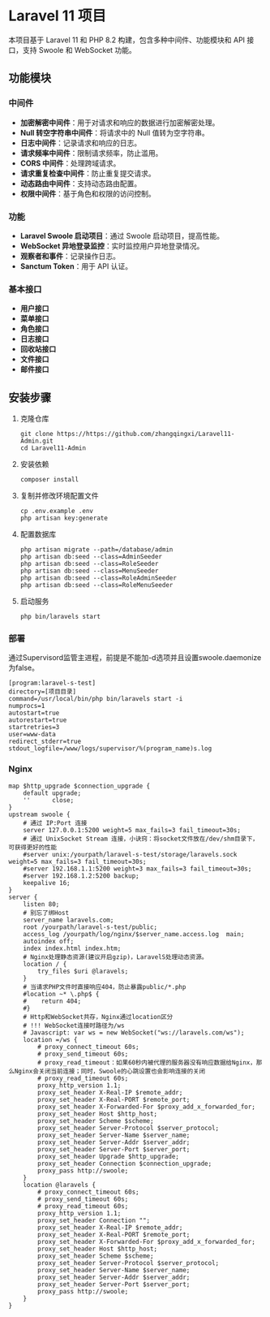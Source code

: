 # Laravel 11 项目

本项目基于 Laravel 11 和 PHP 8.2 构建，包含多种中间件、功能模块和 API 接口，支持 Swoole 和 WebSocket 功能。

## 功能模块

### 中间件

- **加密解密中间件**：用于对请求和响应的数据进行加密解密处理。
- **Null 转空字符串中间件**：将请求中的 Null 值转为空字符串。
- **日志中间件**：记录请求和响应的日志。
- **请求频率中间件**：限制请求频率，防止滥用。
- **CORS 中间件**：处理跨域请求。
- **请求重复检查中间件**：防止重复提交请求。
- **动态路由中间件**：支持动态路由配置。
- **权限中间件**：基于角色和权限的访问控制。

### 功能

- **Laravel Swoole 启动项目**：通过 Swoole 启动项目，提高性能。
- **WebSocket 异地登录监控**：实时监控用户异地登录情况。
- **观察者和事件**：记录操作日志。
- **Sanctum Token**：用于 API 认证。

### 基本接口

- **用户接口**
- **菜单接口**
- **角色接口**
- **日志接口**
- **回收站接口**
- **文件接口**
- **邮件接口**

## 安装步骤

1. 克隆仓库
    ```
    git clone https://https://github.com/zhangqingxi/Laravel11-Admin.git
    cd Laravel11-Admin
   
2. 安装依赖
    ```
    composer install
   ```
   
3. 复制并修改环境配置文件
    ```
    cp .env.example .env
    php artisan key:generate
   ```

4. 配置数据库
    ```
    php artisan migrate --path=/database/admin
    php artisan db:seed --class=AdminSeeder
    php artisan db:seed --class=RoleSeeder
    php artisan db:seed --class=MenuSeeder
    php artisan db:seed --class=RoleAdminSeeder
    php artisan db:seed --class=RoleMenuSeeder
   ```

5. 启动服务
    ```
    php bin/laravels start
   ```
###  部署
通过Supervisord监管主进程，前提是不能加-d选项并且设置swoole.daemonize为false。
```
[program:laravel-s-test]
directory=[项目目录]
command=/usr/local/bin/php bin/laravels start -i
numprocs=1
autostart=true
autorestart=true
startretries=3
user=www-data
redirect_stderr=true
stdout_logfile=/www/logs/supervisor/%(program_name)s.log
```

### Nginx
```
map $http_upgrade $connection_upgrade {
    default upgrade;
    ''      close;
}
upstream swoole {
    # 通过 IP:Port 连接
    server 127.0.0.1:5200 weight=5 max_fails=3 fail_timeout=30s;
    # 通过 UnixSocket Stream 连接，小诀窍：将socket文件放在/dev/shm目录下，可获得更好的性能
    #server unix:/yourpath/laravel-s-test/storage/laravels.sock weight=5 max_fails=3 fail_timeout=30s;
    #server 192.168.1.1:5200 weight=3 max_fails=3 fail_timeout=30s;
    #server 192.168.1.2:5200 backup;
    keepalive 16;
}
server {
    listen 80;
    # 别忘了绑Host
    server_name laravels.com;
    root /yourpath/laravel-s-test/public;
    access_log /yourpath/log/nginx/$server_name.access.log  main;
    autoindex off;
    index index.html index.htm;
    # Nginx处理静态资源(建议开启gzip)，LaravelS处理动态资源。
    location / {
        try_files $uri @laravels;
    }
    # 当请求PHP文件时直接响应404，防止暴露public/*.php
    #location ~* \.php$ {
    #    return 404;
    #}
    # Http和WebSocket共存，Nginx通过location区分
    # !!! WebSocket连接时路径为/ws
    # Javascript: var ws = new WebSocket("ws://laravels.com/ws");
    location =/ws {
        # proxy_connect_timeout 60s;
        # proxy_send_timeout 60s;
        # proxy_read_timeout：如果60秒内被代理的服务器没有响应数据给Nginx，那么Nginx会关闭当前连接；同时，Swoole的心跳设置也会影响连接的关闭
        # proxy_read_timeout 60s;
        proxy_http_version 1.1;
        proxy_set_header X-Real-IP $remote_addr;
        proxy_set_header X-Real-PORT $remote_port;
        proxy_set_header X-Forwarded-For $proxy_add_x_forwarded_for;
        proxy_set_header Host $http_host;
        proxy_set_header Scheme $scheme;
        proxy_set_header Server-Protocol $server_protocol;
        proxy_set_header Server-Name $server_name;
        proxy_set_header Server-Addr $server_addr;
        proxy_set_header Server-Port $server_port;
        proxy_set_header Upgrade $http_upgrade;
        proxy_set_header Connection $connection_upgrade;
        proxy_pass http://swoole;
    }
    location @laravels {
        # proxy_connect_timeout 60s;
        # proxy_send_timeout 60s;
        # proxy_read_timeout 60s;
        proxy_http_version 1.1;
        proxy_set_header Connection "";
        proxy_set_header X-Real-IP $remote_addr;
        proxy_set_header X-Real-PORT $remote_port;
        proxy_set_header X-Forwarded-For $proxy_add_x_forwarded_for;
        proxy_set_header Host $http_host;
        proxy_set_header Scheme $scheme;
        proxy_set_header Server-Protocol $server_protocol;
        proxy_set_header Server-Name $server_name;
        proxy_set_header Server-Addr $server_addr;
        proxy_set_header Server-Port $server_port;
        proxy_pass http://swoole;
    }
}
```
